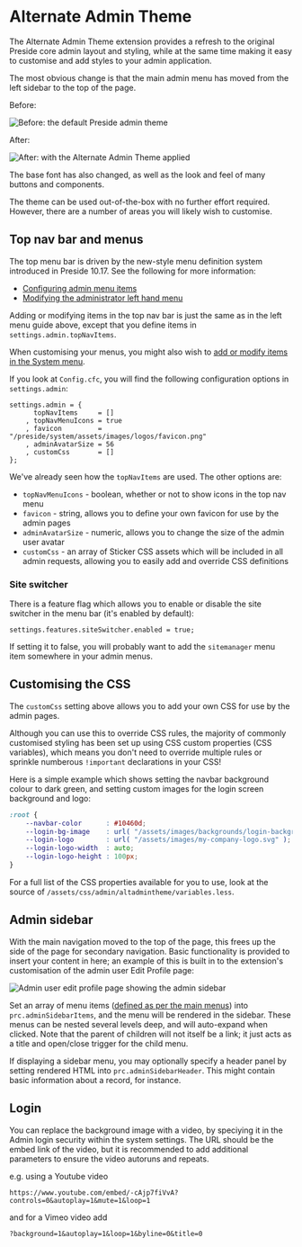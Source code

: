 # Alternate Admin Theme

The Alternate Admin Theme extension provides a refresh to the original Preside core admin layout and styling, while at the same time making it easy to customise and add styles to your admin application.

The most obvious change is that the main admin menu has moved from the left sidebar to the top of the page.

Before:

![Before: the default Preside admin theme](https://raw.githubusercontent.com/pixl8/preside-ext-alt-admin-theme/stable/docs/before.png)

After:

![After: with the Alternate Admin Theme applied](https://raw.githubusercontent.com/pixl8/preside-ext-alt-admin-theme/stable/docs/after.png)

The base font has also changed, as well as the look and feel of many buttons and components.

The theme can be used out-of-the-box with no further effort required. However, there are a number of areas you will likely wish to customise.

## Top nav bar and menus

The top menu bar is driven by the new-style menu definition system introduced in Preside 10.17. See the following for more information:

* [Configuring admin menu items](https://docs.preside.org/devguides/adminMenuItems.html)
* [Modifying the administrator left hand menu](https://docs.preside.org/devguides/adminlefthandmenu.html)

Adding or modifying items in the top nav bar is just the same as in the left menu guide above, except that you define items in `settings.admin.topNavItems`.

When customising your menus, you might also wish to [add or modify items in the System menu](https://docs.preside.org/devguides/adminsystemmenu.html).

If you look at `Config.cfc`, you will find the following configuration options in `settings.admin`:

```
settings.admin = {
	  topNavItems     = []
	, topNavMenuIcons = true
	, favicon         = "/preside/system/assets/images/logos/favicon.png"
	, adminAvatarSize = 56
	, customCss       = []
};
```

We've already seen how the `topNavItems` are used. The other options are:

* `topNavMenuIcons` - boolean, whether or not to show icons in the top nav menu
* `favicon` - string, allows you to define your own favicon for use by the admin pages
* `adminAvatarSize` - numeric, allows you to change the size of the admin user avatar
* `customCss` - an array of Sticker CSS assets which will be included in all admin requests, allowing you to easily add and override CSS definitions


### Site switcher

There is a feature flag which allows you to enable or disable the site switcher in the menu bar (it's enabled by default):

`settings.features.siteSwitcher.enabled = true;`

If setting it to false, you will probably want to add the `sitemanager` menu item somewhere in your admin menus.


## Customising the CSS

The `customCss` setting above allows you to add your own CSS for use by the admin pages.

Although you can use this to override CSS rules, the majority of commonly customised styling has been set up using CSS custom properties (CSS variables), which means you don't need to override multiple rules or sprinkle numberous `!important` declarations in your CSS!

Here is a simple example which shows setting the navbar background colour to dark green, and setting custom images for the login screen background and logo:

```css
:root {
	--navbar-color      : #10460d;
	--login-bg-image    : url( "/assets/images/backgrounds/login-background.jpg" );
	--login-logo        : url( "/assets/images/my-company-logo.svg" );
	--login-logo-width  : auto;
	--login-logo-height : 100px;
}
```

For a full list of the CSS properties available for you to use, look at the source of `/assets/css/admin/altadmintheme/variables.less`.


## Admin sidebar

With the main navigation moved to the top of the page, this frees up the side of the page for secondary navigation. Basic functionality is provided to insert your content in here; an example of this is built in to the extension's customisation of the admin user Edit Profile page:

![Admin user edit profile page showing the admin sidebar](https://raw.githubusercontent.com/pixl8/preside-ext-alt-admin-theme/stable/docs/edit-profile.png)

Set an array of menu items ([defined as per the main menus](https://docs.preside.org/devguides/adminMenuItems.html)) into `prc.adminSidebarItems`, and the menu will be rendered in the sidebar. These menus can be nested several levels deep, and will auto-expand when clicked. Note that the parent of children will not itself be a link; it just acts as a title and open/close trigger for the child menu.

If displaying a sidebar menu, you may optionally specify a header panel by setting rendered HTML into `prc.adminSidebarHeader`. This might contain basic information about a record, for instance.

## Login

You can replace the background image with a video, by speciying it in the Admin login security within the system settings. The URL should be the embed link of the video, but it is recommended to add additional parameters to ensure the video autoruns and repeats.

e.g. using a Youtube video

```
https://www.youtube.com/embed/-cAjp7fiVvA?controls=0&autoplay=1&mute=1&loop=1
```

and for a Vimeo video add

```
?background=1&autoplay=1&loop=1&byline=0&title=0
```